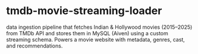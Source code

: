 # tmdb-movie-streaming-loader
data ingestion pipeline that fetches Indian &amp; Hollywood movies (2015–2025) from TMDb API and stores them in MySQL (Aiven) using a custom streaming schema. Powers a movie website with metadata, genres, cast, and recommendations.
